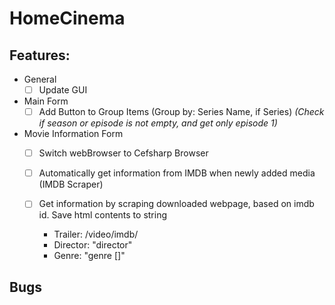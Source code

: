 # HomeCinema

## Features:
- General
  - [ ] Update GUI

- Main Form
  - [ ] Add Button to Group Items (Group by: Series Name, if Series) *(Check if season or episode is not empty, and get only episode 1)*
  
- Movie Information Form
  - [ ] Switch webBrowser to Cefsharp Browser
  
  - [ ] Automatically get information from IMDB when newly added media (IMDB Scraper)
  
  - [ ] Get information by scraping downloaded webpage, based on imdb id. Save html contents to string
    
	- Trailer: /video/imdb/
    - Director: "director"
	- Genre: "genre []"

## Bugs
